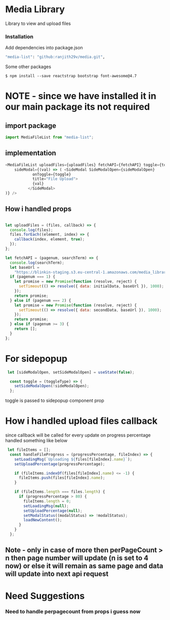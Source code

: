 # Media Library
Library to view and upload files
 ### Installation

Add dependencies into package.json

```sh
"media-list": "github:ranjith29v/media.git",
```

Some other packages

```javascipt
$ npm install --save reactstrap bootstrap font-awesome@4.7
```
# NOTE - since we have installed it in our main package its not required

## import package

```javascript
import MediaFileList from "media-list";
```

## implementation

```javascript
<MediaFileList uploadFiles={uploadFiles} fetchAPI={fetchAPI} toggle={toggle}
    sideModal={(val) => ( <SideModal SideModalOpen={sideModalOpen}
            onToggle={toggle}
            title="File Upload">
            {val}
          </SideModal>
)} />
```
## How i handled props

```javascript

let uploadFiles = (files, callback) => {
  console.log(files);
  files.forEach((element, index) => {
    callback(index, element, true);
  });
};

let fetchAPI = (pagenum, searchTerm) => {
  console.log(searchTerm);
  let baseUrl =
    "https://blinkin-staging.s3.eu-central-1.amazonaws.com/media_library/1/7/";
  if (pagenum === 1) {
    let promise = new Promise(function (resolve, reject) {
      setTimeout(() => resolve({ data: initialData, baseUrl }), 1000);
    });
    return promise;
  } else if (pagenum === 2) {
    let promise = new Promise(function (resolve, reject) {
      setTimeout(() => resolve({ data: secondData, baseUrl }), 1000);
    });
    return promise;
  } else if (pagenum >= 3) {
    return [];
  }
};

```

# For sidepopup

```javascript
 let [sideModalOpen, setSideModalOpen] = useState(false);

  const toggle = (toggleType) => {
    setSideModalOpen(!sideModalOpen);
  };
```
toggle is passed to sidepopup component prop

# How i handled upload files callback
since callback will be called for every update on progress percentage handled something like below

```js
 let fileItems = [];
  const handleFileProgress = (progressPercentage, fileIndex) => {
    setLoadingMsg(`Uploading ${files[fileIndex].name}`);
    setUploadPercentage(progressPercentage);

    if (fileItems.indexOf(files[fileIndex].name) <= -1) {
      fileItems.push(files[fileIndex].name);
    }

    if (fileItems.length === files.length) {
      if (progressPercentage > 80) {
        fileItems.length = 0;
        setLoadingMsg(null);
        setUploadPercentage(null);
        setModalStatus((modalStatus) => !modalStatus);
        loadNewContent();
      }
    }
  };
```

## Note - only in case of more then perPageCount > n then page number will update (n is set to 4 now) or else it will remain as same page and data will update into next api request

# Need Suggestions 
### Need to handle perpagecount from props i guess now
